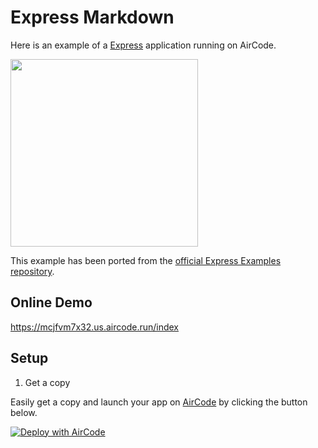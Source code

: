 
# Express Markdown

Here is an example of a [Express](https://github.com/expressjs/express) application running on AirCode.

<img src="https://aircode-yvo.b-cdn.net/resource/1692086732141-yia7jq1qtgf.jpg" width="300">

This example has been ported from the [official Express Examples repository](https://github.com/expressjs/express/tree/master/examples/markdown).

## Online Demo

https://mcjfvm7x32.us.aircode.run/index

## Setup

1. Get a copy

Easily get a copy and launch your app on [AirCode](https://aircode.io/) by clicking the button below.

[![Deploy with AirCode](https://aircode.io/aircode-deploy-button.svg)](https://aircode.io/dashboard?owner=AirCodeLabs&repo=aircode&branch=main&path=examples%2Fexpress-markdown&appname=express-markdown)